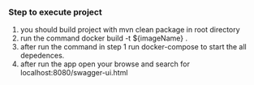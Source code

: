 ### Step to execute project

1. you should build project with mvn clean package in root directory
2. run the command docker build -t ${imageName} .
3. after run the command in step 1 run docker-compose to start the all depedences.
5. after run the app open your browse and search for localhost:8080/swagger-ui.html


